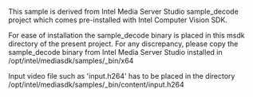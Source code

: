 This sample is derived from Intel Media Server Studio sample_decode project which comes pre-installed with Intel Computer Vision SDK.

For ease of installation the sample_decode binary is placed in this msdk directory of the present project. For any discrepancy, please copy the sample_decode binary from Intel Media Server Studio installed in /opt/intel/mediasdk/samples/_bin/x64

Input video file such as 'input.h264' has to be placed in the directory /opt/intel/mediasdk/samples/_bin/content/input.h264
